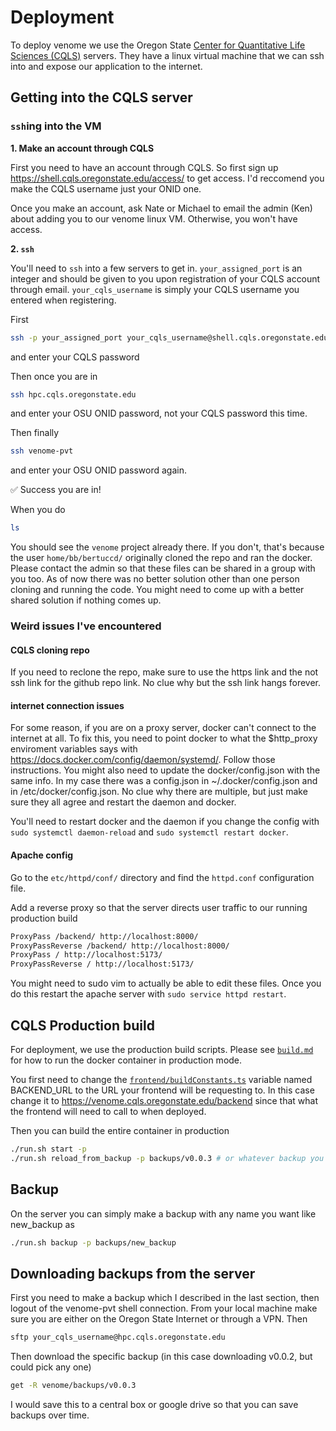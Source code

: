 # Deployment

To deploy venome we use the Oregon State [Center for Quantitative Life Sciences (CQLS)](https://cqls.oregonstate.edu/) servers. They have a linux virtual machine that we can ssh into and expose our application to the internet.

## Getting into the CQLS server

### `ssh`ing into the VM

**1. Make an account through CQLS**

First you need to have an account through CQLS. So first sign up https://shell.cqls.oregonstate.edu/access/ to get access. I'd reccomend you make the CQLS username just your ONID one.

Once you make an account, ask Nate or Michael to email the admin (Ken) about adding you to our venome linux VM. Otherwise, you won't have access.

**2. `ssh`**

You'll need to `ssh` into a few servers to get in. `your_assigned_port` is an integer and should be given to you upon registration of your CQLS account through email. `your_cqls_username` is simply your CQLS username you entered when registering.

First

```bash
ssh -p your_assigned_port your_cqls_username@shell.cqls.oregonstate.edu
```

and enter your CQLS password

Then once you are in

```bash
ssh hpc.cqls.oregonstate.edu
```

and enter your OSU ONID password, not your CQLS password this time.

Then finally

```bash
ssh venome-pvt
```

and enter your OSU ONID password again.

✅ Success you are in!

When you do

```bash
ls
```

You should see the `venome` project already there. If you don't, that's because the user `home/bb/bertuccd/` originally cloned the repo and ran the docker. Please contact the admin so that these files can be shared in a group with you too. As of now there was no better solution other than one person cloning and running the code. You might need to come up with a better shared solution if nothing comes up.

### Weird issues I've encountered

#### CQLS cloning repo

If you need to reclone the repo, make sure to use the https link and the not ssh link for the github repo link. No clue why but the ssh link hangs forever.

#### internet connection issues

For some reason, if you are on a proxy server, docker can't connect to the internet at all. To fix this, you need to point docker to what the $http_proxy enviroment variables says with https://docs.docker.com/config/daemon/systemd/. Follow those instructions. You might also need to update the docker/config.json with the same info. In my case there was a config.json in ~/.docker/config.json and in /etc/docker/config.json. No clue why there are multiple, but just make sure they all agree and restart the daemon and docker.

You'll need to restart docker and the daemon if you change the config with `sudo systemctl daemon-reload` and `sudo systemctl restart docker`.

#### Apache config

Go to the `etc/httpd/conf/` directory and find the `httpd.conf` configuration file.

Add a reverse proxy so that the server directs user traffic to our running production build

```txt
ProxyPass /backend/ http://localhost:8000/
ProxyPassReverse /backend/ http://localhost:8000/
ProxyPass / http://localhost:5173/
ProxyPassReverse / http://localhost:5173/
```

You might need to sudo vim to actually be able to edit these files. Once you do this restart the apache server with `sudo service httpd restart`.

## CQLS Production build

For deployment, we use the production build scripts. Please see [`build.md`](./build.md) for how to run the docker container in production mode.

You first need to change the [`frontend/buildConstants.ts`](../frontend/buildConstants.ts) variable named BACKEND_URL to the URL your frontend will be requesting to. In this case change it to https://venome.cqls.oregonstate.edu/backend since that what the frontend will need to call to when deployed.

Then you can build the entire container in production

```bash
./run.sh start -p
./run.sh reload_from_backup -p backups/v0.0.3 # or whatever backup you want
```

## Backup

On the server you can simply make a backup with any name you want like new_backup as

```bash
./run.sh backup -p backups/new_backup
```

## Downloading backups from the server

First you need to make a backup which I described in the last section, then logout of the venome-pvt shell connection. From your local machine make sure you are either on the Oregon State Internet or through a VPN. Then

```bash
sftp your_cqls_username@hpc.cqls.oregonstate.edu
```

Then download the specific backup (in this case downloading v0.0.2, but could pick any one)

```bash
get -R venome/backups/v0.0.3
```

I would save this to a central box or google drive so that you can save backups over time.
